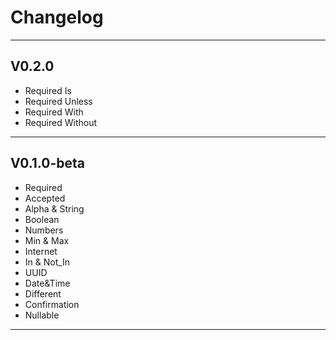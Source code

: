 # Changelog

***

## V0.2.0

- Required Is
- Required Unless
- Required With
- Required Without

***

## V0.1.0-beta

- Required
- Accepted
- Alpha & String
- Boolean
- Numbers
- Min & Max
- Internet
- In & Not_In
- UUID
- Date&Time
- Different
- Confirmation
- Nullable

***
